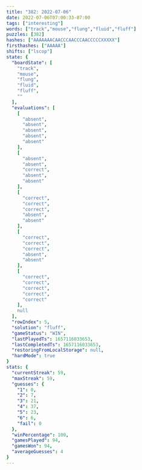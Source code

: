 ```yaml
---
title: "382: 2022-07-06"
date: 2022-07-06T07:00:33-07:00
tags: ["interesting"]
words: ["track","mouse","flung","fluid","fluff"]
puzzles: [382]
hashes: ["AAAAAAACAACCCAACCCAACCCCCXXXXX"]
firsthashes: ["AAAAA"]
shifts: ["lscop"]
state: {
  "boardState": [
    "track",
    "mouse",
    "flung",
    "fluid",
    "fluff",
    ""
  ],
  "evaluations": [
    [
      "absent",
      "absent",
      "absent",
      "absent",
      "absent"
    ],
    [
      "absent",
      "absent",
      "correct",
      "absent",
      "absent"
    ],
    [
      "correct",
      "correct",
      "correct",
      "absent",
      "absent"
    ],
    [
      "correct",
      "correct",
      "correct",
      "absent",
      "absent"
    ],
    [
      "correct",
      "correct",
      "correct",
      "correct",
      "correct"
    ],
    null
  ],
  "rowIndex": 5,
  "solution": "fluff",
  "gameStatus": "WIN",
  "lastPlayedTs": 1657116033653,
  "lastCompletedTs": 1657116033653,
  "restoringFromLocalStorage": null,
  "hardMode": true
}
stats: {
  "currentStreak": 59,
  "maxStreak": 59,
  "guesses": {
    "1": 0,
    "2": 7,
    "3": 21,
    "4": 37,
    "5": 23,
    "6": 6,
    "fail": 0
  },
  "winPercentage": 100,
  "gamesPlayed": 94,
  "gamesWon": 94,
  "averageGuesses": 4
}
---
```


<!-- more -->
